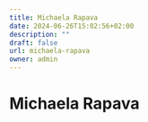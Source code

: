 ```yaml
---
title: Michaela Rapava
date: 2024-06-26T15:02:56+02:00
description: ""
draft: false
url: michaela-rapava
owner: admin
---
```

# Michaela Rapava
<!-- SECTION BREAK -->
